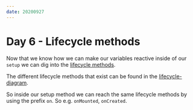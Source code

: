 ```yaml
---
date: 20200927
---
```


# Day 6 - Lifecycle methods

Now that we know how we can make our variables reactive inside of our `setup` we can dig into the [lifecycle methods](https://v3.vuejs.org/guide/composition-api-introduction.html#lifecycle-hook-registration-inside-setup).

The different lifecycle methods that exist can be found in the [lifecycle-diagram](https://vuejs.org/v2/guide/instance.html#Lifecycle-Diagram).

So inside our setup method we can reach the same lifecycle methods by using the prefix `on`. So e.g. `onMounted`, `onCreated`.
